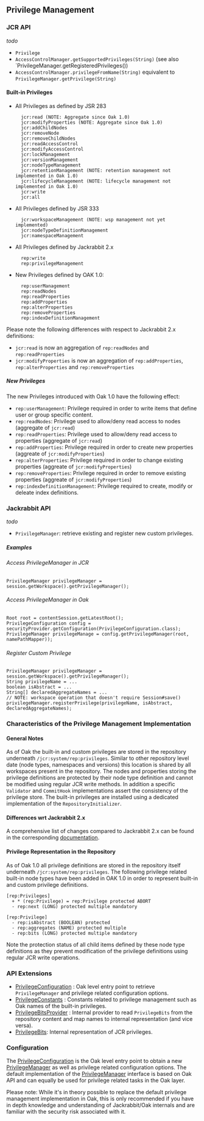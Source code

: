 <!--
   Licensed to the Apache Software Foundation (ASF) under one or more
   contributor license agreements.  See the NOTICE file distributed with
   this work for additional information regarding copyright ownership.
   The ASF licenses this file to You under the Apache License, Version 2.0
   (the "License"); you may not use this file except in compliance with
   the License.  You may obtain a copy of the License at

       http://www.apache.org/licenses/LICENSE-2.0

   Unless required by applicable law or agreed to in writing, software
   distributed under the License is distributed on an "AS IS" BASIS,
   WITHOUT WARRANTIES OR CONDITIONS OF ANY KIND, either express or implied.
   See the License for the specific language governing permissions and
   limitations under the License.
-->

Privilege Management
--------------------------------------------------------------------------------

### JCR API

_todo_

- `Privilege`
- `AccessControlManager.getSupportedPrivileges(String)` (see also `PrivilegeManager.getRegisteredPrivileges())
- `AccessControlManager.privilegeFromName(String)` equivalent to `PrivilegeManager.getPrivilege(String)`

#### Built-in Privileges

- All Privileges as defined by JSR 283

        jcr:read (NOTE: Aggregate since Oak 1.0)
        jcr:modifyProperties (NOTE: Aggregate since Oak 1.0)
        jcr:addChildNodes
        jcr:removeNode
        jcr:removeChildNodes
        jcr:readAccessControl
        jcr:modifyAccessControl
        jcr:lockManagement
        jcr:versionManagement
        jcr:nodeTypeManagement
        jcr:retentionManagement (NOTE: retention management not implemented in Oak 1.0)
        jcr:lifecycleManagement (NOTE: lifecycle management not implemented in Oak 1.0)
        jcr:write
        jcr:all

- All Privileges defined by JSR 333

        jcr:workspaceManagement (NOTE: wsp management not yet implemented)
        jcr:nodeTypeDefinitionManagement
        jcr:namespaceManagement

- All Privileges defined by Jackrabbit 2.x

        rep:write
        rep:privilegeManagement

- New Privileges defined by OAK 1.0:

        rep:userManagement
        rep:readNodes
        rep:readProperties
        rep:addProperties
        rep:alterProperties
        rep:removeProperties
        rep:indexDefinitionManagement

Please note the following differences with respect to Jackrabbit 2.x definitions:

- `jcr:read` is now an aggregation of `rep:readNodes` and `rep:readProperties`
- `jcr:modifyProperties` is now an aggregation of `rep:addProperties`, `rep:alterProperties` and `rep:removeProperties`

##### New Privileges

The new Privileges introduced with Oak 1.0 have the following effect:

- `rep:userManagement`: Privilege required in order to write items that define user or group specific content.
- `rep:readNodes`: Privilege used to allow/deny read access to nodes (aggregate of `jcr:read`)
- `rep:readProperties`: Privilege used to allow/deny read access to properties (aggregate of `jcr:read`)
- `rep:addProperties`: Privilege required in order to create new properties (aggreate of `jcr:modifyProperties`)
- `rep:alterProperties`: Privilege required in order to change existing properties (aggreate of `jcr:modifyProperties`)
- `rep:removeProperties`: Privilege required in order to remove existing properties (aggreate of `jcr:modifyProperties`)
- `rep:indexDefinitionManagement`: Privilege required to create, modify or deleate index definitions.

### Jackrabbit API

_todo_

- `PrivilegeManager`: retrieve existing and register new custom privileges.

##### Examples

###### Access PrivilegeManager in JCR

    PrivilegeManager privilegeManager = session.getWorkspace().getPrivilegeManager();

###### Access PrivilegeManager in Oak

    Root root = contentSession.getLatestRoot();
    PrivilegeConfiguration config = securityProvider.getConfiguration(PrivilegeConfiguration.class);
    PrivilegeManager privilegeManage = config.getPrivilegeManager(root, namePathMapper));

###### Register Custom Privilege

    PrivilegeManager privilegeManager = session.getWorkspace().getPrivilegeManager();
    String privilegeName = ...
    boolean isAbstract = ...
    String[] declaredAggregateNames = ...
    // NOTE: workspace operation that doesn't require Session#save()
    privilegeManager.registerPrivilege(privilegeName, isAbstract, declaredAggregateNames);

### Characteristics of the Privilege Management Implementation

#### General Notes
As of Oak the built-in and custom privileges are stored in the repository
underneath `/jcr:system/rep:privileges`. Similar to other repository level date
(node types, namespaces and versions) this location is shared by all workspaces
present in the repository. The nodes and properties storing the privilege
definitions are protected by their node type definition and cannot be modified
using regular JCR write methods. In addition a specific `Validator` and `CommitHook`
implementations assert the consistency of the privilege store. The built-in
privileges are installed using a dedicated implementation of the `RepositoryInitializer`.

#### Differences wrt Jackrabbit 2.x
A comprehensive list of changes compared to Jackrabbit 2.x can be found in the
corresponding [documentation](privilege/differences.html).

#### Privilege Representation in the Repository

As of Oak 1.0 all privilege definitions are stored in the repository itself
underneath `/jcr:system/rep:privileges`. The following privilege related built-in
node types have been added in OAK 1.0 in order to represent built-in and custom
privilege definitions.

    [rep:Privileges]
      + * (rep:Privilege) = rep:Privilege protected ABORT
      - rep:next (LONG) protected multiple mandatory

    [rep:Privilege]
      - rep:isAbstract (BOOLEAN) protected
      - rep:aggregates (NAME) protected multiple
      - rep:bits (LONG) protected multiple mandatory

Note the protection status of all child items defined by these node type definitions
as they prevent modification of the privilege definitions using regular JCR
write operations.


### API Extensions

- [PrivilegeConfiguration] : Oak level entry point to retrieve `PrivilegeManager` and privilege related configuration options.
- [PrivilegeConstants] : Constants related to privilege management such as Oak names of the built-in privileges.
- [PrivilegeBitsProvider] : Internal provider to read `PrivilegeBits` from the repository content and map names to internal representation (and vice versa).
- [PrivilegeBits]: Internal representation of JCR privileges.


### Configuration

The [PrivilegeConfiguration] is the Oak level entry point to obtain a new
[PrivilegeManager] as well as privilege related configuration options. The default
implementation of the [PrivilegeManager] interface is based on Oak API and can
equally be used for privilege related tasks in the Oak layer.

Please note: While it's in theory possible to replace the default privilege
management implementation in Oak, this is only recommended if you have in depth
knowledge and understanding of Jackrabbit/Oak internals and are familiar with
the security risk associated with it.

<!-- references -->
[PrivilegeConfiguration]: /oak/docs/apidocs/org/apache/jackrabbit/oak/spi/security/privilege/PrivilegeConfiguration.html
[PrivilegeConstants]: /oak/docs/apidocs/org/apache/jackrabbit/oak/spi/security/privilege/PrivilegeConstants.html
[PrivilegeBitsProvider]: /oak/docs/apidocs/org/apache/jackrabbit/oak/spi/security/privilege/PrivilegeBitsProvider.html
[PrivilegeBits]: /oak/docs/apidocs/org/apache/jackrabbit/oak/spi/security/privilege/PrivilegeBits.html
[PrivilegeManager]: http://svn.apache.org/repos/asf/jackrabbit/trunk/jackrabbit-api/src/main/java/org/apache/jackrabbit/api/security/authorization/PrivilegeManager.java